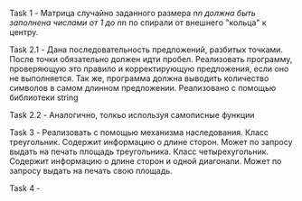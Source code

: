 Task 1 - Матрица случайно заданного размера n*n должна быть заполнена числами 
от 1 до n*n по спирали от внешнего "кольца" к центру.

Task 2.1 - Дана последовательность предложений, разбитых точками. После точки 
обязательно должен идти пробел. Реализовать программу, проверяющую это 
правило и корректирующую предложения, если оно не выполняется. Так же, 
программа должна выводить количество символов в самом длинном 
предложении. Реализовано с помощью библиотеки string

Task 2.2 - Аналогично, толкьо используя самописные функции

Task 3 - Реализовать с помощью механизма наследования. Класс треугольник. 
Содержит информацию о длине сторон. Может по запросу выдать на печать 
площадь треугольника. Класс четырехугольник. Содержит информацию о 
длине сторон и одной диагонали. Может по запросу выдать на печать свою 
площадь.

Task 4 - 
